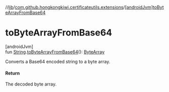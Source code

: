//[lib](../../index.md)/[com.github.hongkongkiwi.certificateutils.extensions](index.md)/[[androidJvm]toByteArrayFromBase64]([android-jvm]to-byte-array-from-base64.md)

# toByteArrayFromBase64

[androidJvm]\
fun [String](https://kotlinlang.org/api/latest/jvm/stdlib/kotlin/-string/index.html).[toByteArrayFromBase64]([android-jvm]to-byte-array-from-base64.md)(): [ByteArray](https://kotlinlang.org/api/latest/jvm/stdlib/kotlin/-byte-array/index.html)

Converts a Base64 encoded string to a byte array.

#### Return

The decoded byte array.
